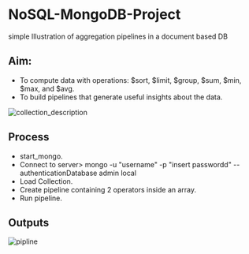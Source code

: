  # NoSQL-MongoDB-Project
simple Illustration of aggregation pipelines in a document based DB

## Aim:

* To compute data with operations: $sort, $limit, $group, $sum, $min, $max, and $avg.
* To build pipelines that generate useful insights about the data.

![collection_description](https://github.com/wafemi999/NoSQL-MongoDB-Project/assets/36579635/c440f07c-3327-425d-af26-862853a2aa70)

## Process
* start_mongo.
* Connect to server> mongo -u "username" -p "insert passwordd" --authenticationDatabase admin local
* Load Collection.
* Create pipeline containing 2 operators inside an array.
* Run pipeline.

## Outputs

![pipline](https://github.com/wafemi999/NoSQL-MongoDB-Project/assets/36579635/72507873-ffac-403d-850d-2c6b10eeb173)
